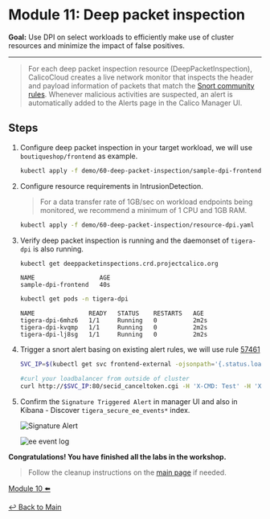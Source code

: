 # Module 11: Deep packet inspection

**Goal:** Use DPI on select workloads to efficiently make use of cluster resources and minimize the impact of false positives.

---

>For each deep packet inspection resource (DeepPacketInspection), CalicoCloud creates a live network monitor that inspects the header and payload information of packets that match the [Snort community rules](https://www.snort.org/downloads/#rule-downloads). Whenever malicious activities are suspected, an alert is automatically added to the Alerts page in the Calico Manager UI.

## Steps

1. Configure deep packet inspection in your target workload, we will use `boutiqueshop/frontend` as example.

   ```bash
   kubectl apply -f demo/60-deep-packet-inspection/sample-dpi-frontend.yaml
   ```  

2. Configure resource requirements in IntrusionDetection.

    > For a data transfer rate of 1GB/sec on workload endpoints being monitored, we recommend a minimum of 1 CPU and 1GB RAM.

   ```bash
   kubectl apply -f demo/60-deep-packet-inspection/resource-dpi.yaml
   ```

3. Verify deep packet inspection is running and the daemonset of `tigera-dpi` is also running.

   ```bash
   kubectl get deeppacketinspections.crd.projectcalico.org 
   ```

   ```text
   NAME                  AGE
   sample-dpi-frontend   40s
   ```

   ```bash
   kubectl get pods -n tigera-dpi
   ```

   ```text  
   NAME               READY   STATUS    RESTARTS   AGE
   tigera-dpi-6mhz6   1/1     Running   0          2m2s
   tigera-dpi-kvqmp   1/1     Running   0          2m2s
   tigera-dpi-lj8sg   1/1     Running   0          2m2s
   ```

4. Trigger a snort alert basing on existing alert rules, we will use rule [57461](https://www.snort.org/rule_docs/1-57461)

   ```bash
   SVC_IP=$(kubectl get svc frontend-external -ojsonpath='{.status.loadBalancer.ingress[0].ip}')
   ```

   ```bash
   #curl your loadbalancer from outside of cluster
   curl http://$SVC_IP:80/secid_canceltoken.cgi -H 'X-CMD: Test' -H 'X-KEY: Test' -XPOST
   ```

5. Confirm the `Signature Triggered Alert` in manager UI and also in Kibana - Discover `tigera_secure_ee_events*` index.

    ![Signature Alert](../img/signature-alert.png)

    ![ee event log](../img/ee-event-log.png)

**Congratulations! You have finished all the labs in the workshop.**

>Follow the cleanup instructions on the [main page](../README.md) if needed.

[Module 10 :arrow_left:](../modules/honeypod-threat-detection.md)

[:leftwards_arrow_with_hook: Back to Main](/README.md)
